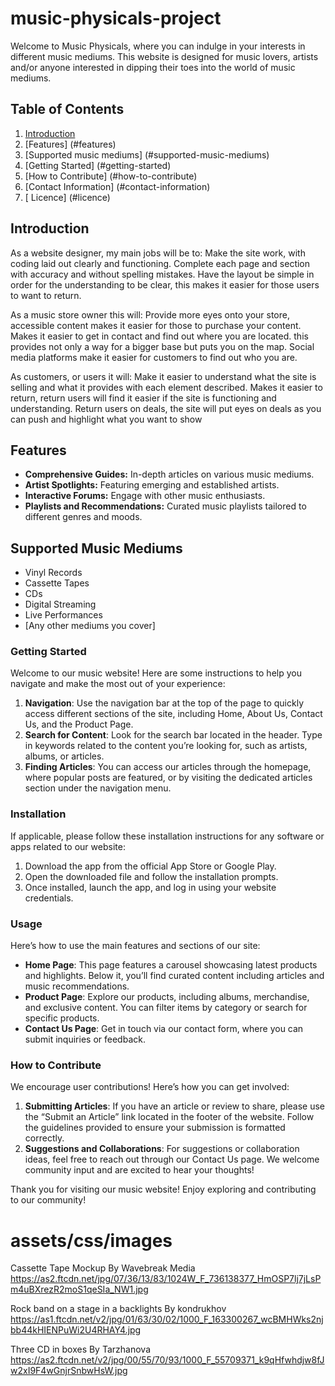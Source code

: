 ﻿# music-physicals-project
Welcome to Music Physicals, where you can indulge in your interests in different music mediums. This website is designed for music lovers, artists and/or anyone interested in dipping their toes into the world of music mediums.

## Table of Contents
1. [Introduction](#introduction)
2. [Features] (#features)
3. [Supported music mediums] (#supported-music-mediums)
4. [Getting Started] (#getting-started)
5. [How to Contribute] (#how-to-contribute)
6. [Contact Information] (#contact-information)
7. [ Licence] (#licence)

## Introduction
As a website designer, my main jobs will be to:
Make the site work, with coding laid out clearly and functioning.
Complete each page and section with accuracy and without spelling mistakes.
Have the layout be simple in order for the understanding to be clear, this makes it easier for those users to want to return.

As a music store owner this will:
Provide more eyes onto your store, accessible content makes it easier for those to purchase your content.
Makes it easier to get in contact and find out where you are located. this provides not only a way for a bigger base but puts you on the map.
Social media platforms make it easier for customers to find out who you are.

As customers, or users it will:
Make it easier to understand what the site is selling and what it provides with each element described.
Makes it easier to return, return users will find it easier if the site is functioning and understanding.
Return users on deals, the site will put eyes on deals as you can push and highlight what you want to show

## Features
- **Comprehensive Guides:** In-depth articles on various music mediums.
- **Artist Spotlights:** Featuring emerging and established artists.
- **Interactive Forums:** Engage with other music enthusiasts.
- **Playlists and Recommendations:** Curated music playlists tailored to different genres and moods.

## Supported Music Mediums
- Vinyl Records
- Cassette Tapes
- CDs
- Digital Streaming
- Live Performances
- [Any other mediums you cover]



### Getting Started
Welcome to our music website! Here are some instructions to help you navigate and make the most out of your experience:

1. **Navigation**: Use the navigation bar at the top of the page to quickly access different sections of the site, including Home, About Us, Contact Us, and the Product Page.
2. **Search for Content**: Look for the search bar located in the header. Type in keywords related to the content you’re looking for, such as artists, albums, or articles.
3. **Finding Articles**: You can access our articles through the homepage, where popular posts are featured, or by visiting the dedicated articles section under the navigation menu.

### Installation
If applicable, please follow these installation instructions for any software or apps related to our website:

1. Download the app from the official App Store or Google Play.
2. Open the downloaded file and follow the installation prompts.
3. Once installed, launch the app, and log in using your website credentials.

### Usage
Here’s how to use the main features and sections of our site:

- **Home Page**: This page features a carousel showcasing latest products and highlights. Below it, you’ll find curated content including articles and music recommendations.
- **Product Page**: Explore our products, including albums, merchandise, and exclusive content. You can filter items by category or search for specific products.
- **Contact Us Page**: Get in touch via our contact form, where you can submit inquiries or feedback.

### How to Contribute
We encourage user contributions! Here’s how you can get involved:

1. **Submitting Articles**: If you have an article or review to share, please use the “Submit an Article” link located in the footer of the website. Follow the guidelines provided to ensure your submission is formatted correctly.
2. **Suggestions and Collaborations**: For suggestions or collaboration ideas, feel free to reach out through our Contact Us page. We welcome community input and are excited to hear your thoughts!

Thank you for visiting our music website! Enjoy exploring and contributing to our community!








 
 # assets/css/images
Cassette Tape Mockup
By Wavebreak Media https://as2.ftcdn.net/jpg/07/36/13/83/1024W_F_736138377_HmOSP7lj7jLsPm4uBXrezR2moS1qeSIa_NW1.jpg

Rock band on a stage in a backlights
By kondrukhov
 https://as1.ftcdn.net/v2/jpg/01/63/30/02/1000_F_163300267_wcBMHWks2njbb44kHIENPuWi2U4RHAY4.jpg

 Three CD in boxes
By Tarzhanova
https://as2.ftcdn.net/v2/jpg/00/55/70/93/1000_F_55709371_k9qHfwhdjw8fJw2xI9F4wGnjrSnbwHsW.jpg
